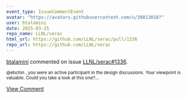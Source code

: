 ```yaml
---
event_type: IssueCommentEvent
avatar: "https://avatars.githubusercontent.com/u/30813018?"
user: btalamini
date: 2025-03-25
repo_name: LLNL/serac
html_url: https://github.com/LLNL/serac/pull/1336
repo_url: https://github.com/LLNL/serac
---
```


<a href='https://github.com/btalamini' target='_blank'>btalamini</a> commented on issue <a href='https://github.com/LLNL/serac/pull/1336' target='_blank'>LLNL/serac#1336</a>.

<small>@ebchin , you were an active participant in the design discussions. Your viewpoint is valuable. Could you take a look at this one?...</small>

<a href='https://github.com/LLNL/serac/pull/1336' target='_blank'>View Comment</a>